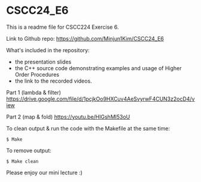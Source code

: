 # CSCC24_E6

This is a readme file for CSCC224 Exercise 6.

Link to Github repo:
https://github.com/Minjun1Kim/CSCC24_E6

What's included in the repository:
- the presentation slides
- the C++ source code demonstrating examples and usage of Higher Order Procedures
- the link to the recorded videos.

Part 1 (lambda & filter)
https://drive.google.com/file/d/1pcjkOo9HXCuv4AeSvyrwF4CUN3z2ocD4/view

Part 2 (map & fold)
https://youtu.be/HIGshMl53oU



To clean output & run the code with the Makefile at the same time:

```Shell
$ Make
```

To remove output:
```
$ Make clean
```

Please enjoy our mini lecture :)
